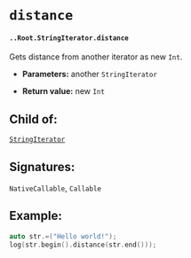 # `distance`

#### `..Root.StringIterator.distance`

Gets distance from another iterator as new `Int`.

* **Parameters:** another `StringIterator` 

* **Return value:** new `Int`

## Child of:

[`StringIterator`](docs..Root.StringIterator.md)

## Signatures:

`NativeCallable`, `Callable`

## Example:

```c
auto str.=("Hello world!");
log(str.begin().distance(str.end()));
```